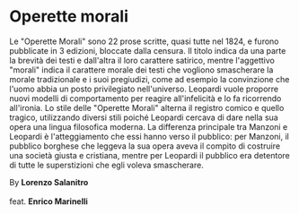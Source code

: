 # Operette morali
Le "Operette Morali" sono 22 prose scritte, quasi tutte nel 1824, e furono pubblicate in 3 edizioni, bloccate dalla censura.
Il titolo indica da una parte la brevità dei testi e dall'altra il loro carattere satirico, mentre l'aggettivo "morali" indica il carattere morale dei testi che vogliono smascherare la morale tradizionale e i suoi pregiudizi, come ad esempio la convinzione che l'uomo abbia un posto privilegiato nell'universo.
Leopardi vuole proporre nuovi modelli di comportamento per reagire all'infelicità e lo fa ricorrendo all'ironia.
Lo stile delle "Operette Morali" alterna il registro comico e quello tragico, utilizzando diversi stili poiché Leopardi cercava di dare nella sua opera una lingua filosofica moderna.
La differenza principale tra Manzoni e Leopardi è l'atteggiamento che essi hanno verso il pubblico: per Manzoni, il pubblico borghese che leggeva la sua opera aveva il compito di costruire una società giusta e cristiana, mentre per Leopardi il pubblico era detentore di tutte le superstizioni che egli voleva smascherare.

By **Lorenzo Salanitro**
<br>
<br>
feat. **Enrico Marinelli**
